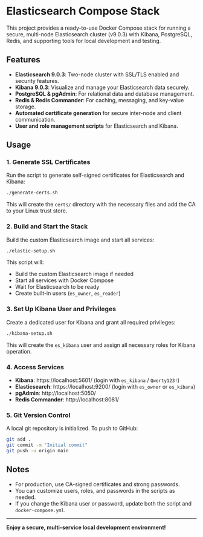 # Elasticsearch Compose Stack

This project provides a ready-to-use Docker Compose stack for running a secure, multi-node Elasticsearch cluster (v9.0.3) with Kibana, PostgreSQL, Redis, and supporting tools for local development and testing.

## Features
- **Elasticsearch 9.0.3**: Two-node cluster with SSL/TLS enabled and security features.
- **Kibana 9.0.3**: Visualize and manage your Elasticsearch data securely.
- **PostgreSQL & pgAdmin**: For relational data and database management.
- **Redis & Redis Commander**: For caching, messaging, and key-value storage.
- **Automated certificate generation** for secure inter-node and client communication.
- **User and role management scripts** for Elasticsearch and Kibana.

## Usage

### 1. Generate SSL Certificates
Run the script to generate self-signed certificates for Elasticsearch and Kibana:
```bash
./generate-certs.sh
```
This will create the `certs/` directory with the necessary files and add the CA to your Linux trust store.

### 2. Build and Start the Stack
Build the custom Elasticsearch image and start all services:
```bash
./elastic-setup.sh
```
This script will:
- Build the custom Elasticsearch image if needed
- Start all services with Docker Compose
- Wait for Elasticsearch to be ready
- Create built-in users (`es_owner`, `es_reader`)

### 3. Set Up Kibana User and Privileges
Create a dedicated user for Kibana and grant all required privileges:
```bash
./kibana-setup.sh
```
This will create the `es_kibana` user and assign all necessary roles for Kibana operation.

### 4. Access Services
- **Kibana**: https://localhost:5601/ (login with `es_kibana` / `Qwerty123!`)
- **Elasticsearch**: https://localhost:9200/ (login with `es_owner` or `es_kibana`)
- **pgAdmin**: http://localhost:5050/
- **Redis Commander**: http://localhost:8081/

### 5. Git Version Control
A local git repository is initialized. To push to GitHub:
```bash
git add .
git commit -m "Initial commit"
git push -u origin main
```

## Notes
- For production, use CA-signed certificates and strong passwords.
- You can customize users, roles, and passwords in the scripts as needed.
- If you change the Kibana user or password, update both the script and `docker-compose.yml`.

---

**Enjoy a secure, multi-service local development environment!**

